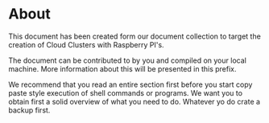 # About

This document has been created form our document collection to target
the creation of Cloud Clusters with Raspberry PI's.

The document can be contributed to by you and compiled on your local
machine. More information about this will be presented in this prefix.

We recommend that you read an entire section first before you start
copy paste style execution of shell commands or programs. We want you
to obtain first a solid overview of what you need to do. Whatever yo
do crate a backup first.


